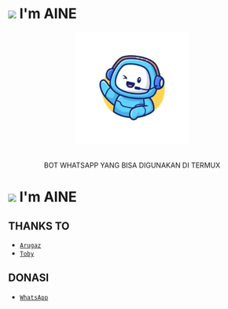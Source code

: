 
# <img src="https://github.com/TheDudeThatCode/TheDudeThatCode/blob/master/Assets/Hi.gif" width="29px"> I'm AINE
<div align="center">
<p align="center">

<img src="https://github.com/anemio/ainebotz/blob/main/temp/AINE.jpg" width="230" height="230"/>

</p>

<br>
    BOT WHATSAPP YANG BISA DIGUNAKAN DI TERMUX
</div>

# <img src="https://github.com/TheDudeThatCode/TheDudeThatCode/blob/master/Assets/Hi.gif" width="29px"> I'm AINE

## THANKS TO
* [`Arugaz`](https://github.com/ArugaZ)
* [`Toby`](https://github.com/TobyG74)


## DONASI
* [`WhatsApp`](https://wa.me/62895330379186)
